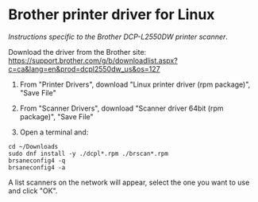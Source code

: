 # Brother printer driver for Linux

*Instructions specific to the Brother DCP-L2550DW printer scanner*.

Download the driver from the Brother site:  
https://support.brother.com/g/b/downloadlist.aspx?c=ca&lang=en&prod=dcpl2550dw_us&os=127

1. From "Printer Drivers", download "Linux printer driver (rpm package)", "Save File"

1. From "Scanner Drivers", download "Scanner driver 64bit (rpm package)", "Save File"

1. Open a terminal and:
```
cd ~/Downloads
sudo dnf install -y ./dcpl*.rpm ./brscan*.rpm
brsaneconfig4 -q
brsaneconfig4 -a
```
A list scanners on the network will appear, select the one you want to use and click "OK".
